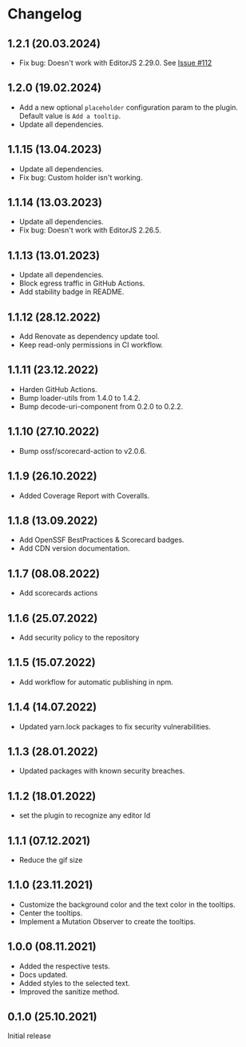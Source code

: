 # Changelog

## 1.2.1 (20.03.2024)

* Fix bug: Doesn't work with EditorJS 2.29.0. See [Issue #112](https://github.com/kommitters/editorjs-tooltip/issues/122)

## 1.2.0 (19.02.2024)

* Add a new optional `placeholder` configuration param to the plugin. Default value is `Add a tooltip`.
* Update all dependencies.

## 1.1.15 (13.04.2023)

* Update all dependencies.
* Fix bug: Custom holder isn't working.

## 1.1.14 (13.03.2023)

* Update all dependencies.
* Fix bug: Doesn't work with EditorJS 2.26.5.

## 1.1.13 (13.01.2023)

* Update all dependencies.
* Block egress traffic in GitHub Actions.
* Add stability badge in README.

## 1.1.12 (28.12.2022)

* Add Renovate as dependency update tool.
* Keep read-only permissions in CI workflow.

## 1.1.11 (23.12.2022)

* Harden GitHub Actions.
* Bump loader-utils from 1.4.0 to 1.4.2.
* Bump decode-uri-component from 0.2.0 to 0.2.2.

## 1.1.10 (27.10.2022)

* Bump ossf/scorecard-action to v2.0.6.

## 1.1.9 (26.10.2022)

* Added Coverage Report with Coveralls.

## 1.1.8 (13.09.2022)

* Add OpenSSF BestPractices & Scorecard badges.
* Add CDN version documentation.

## 1.1.7 (08.08.2022)

* Add scorecards actions

## 1.1.6 (25.07.2022)

* Add security policy to the repository

## 1.1.5 (15.07.2022)
* Add workflow for automatic publishing in npm.

## 1.1.4 (14.07.2022)
* Updated yarn.lock packages to fix security vulnerabilities.

## 1.1.3 (28.01.2022)
* Updated packages with known security breaches.

## 1.1.2 (18.01.2022)
* set the plugin to recognize any editor Id

## 1.1.1 (07.12.2021)
* Reduce the gif size

## 1.1.0 (23.11.2021)

* Customize the background color and the text color in the tooltips.
* Center the tooltips.
* Implement a Mutation Observer to create the tooltips.

## 1.0.0 (08.11.2021)

* Added the respective tests.
* Docs updated.
* Added styles to the selected text.
* Improved the sanitize method.

## 0.1.0 (25.10.2021)

Initial release
